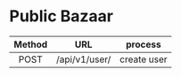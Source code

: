 # Public Bazaar

| Method |      URL      |   process   |
| :----: | :-----------: | :---------: |
|  POST  | /api/v1/user/ | create user |
